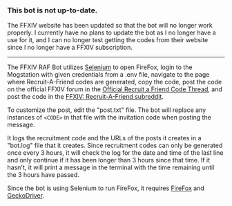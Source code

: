 ### This bot is not up-to-date.

The FFXIV website has been updated so that the bot will no longer work properly. I currently have no plans to update the bot as I no longer have a use for it, and I can no longer test getting the codes from their website since I no longer have a FFXIV subscription.

---

The FFXIV RAF Bot utilizes [Selenium](https://www.selenium.dev/documentation/en/getting_started_with_webdriver/) to open FireFox, login to the Mogstation with given credentials from a .env file, navigate to the page where Recruit-A-Friend codes are generated, copy the code, post the code on the official FFXIV forum in the [Official Recruit a Friend Code Thread](https://forum.square-enix.com/ffxiv/threads/272808-Official-Recruit-a-Friend-Code-Thread), and post the code in the [FFXIV: Recruit-A-Friend subreddit](https://www.reddit.com/r/ffxivraf/).

To customize the post, edit the "post.txt" file. The bot will replace any instances of `<CODE>` in that file with the invitation code when posting the message.

It logs the recruitment code and the URLs of the posts it creates in a "bot.log" file that it creates. Since recruitment codes can only be generated once every 3 hours, it will check the log for the date and time of the last line and only continue if it has been longer than 3 hours since that time. If it hasn't, it will print a message in the terminal with the time remaining until the 3 hours have passed.

Since the bot is using Selenium to run FireFox, it requires [FireFox](https://www.mozilla.org/en-US/firefox/new/) and [GeckoDriver](https://github.com/mozilla/geckodriver/).

